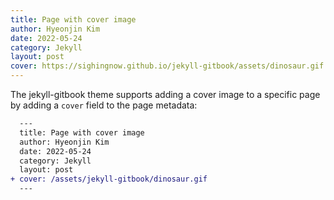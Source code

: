 ```yaml
---
title: Page with cover image
author: Hyeonjin Kim
date: 2022-05-24
category: Jekyll
layout: post
cover: https://sighingnow.github.io/jekyll-gitbook/assets/dinosaur.gif
---
```


The jekyll-gitbook theme supports adding a cover image to a specific page by adding
a `cover` field to the page metadata:

```diff
  ---
  title: Page with cover image
  author: Hyeonjin Kim
  date: 2022-05-24
  category: Jekyll
  layout: post
+ cover: /assets/jekyll-gitbook/dinosaur.gif
  ---
```
